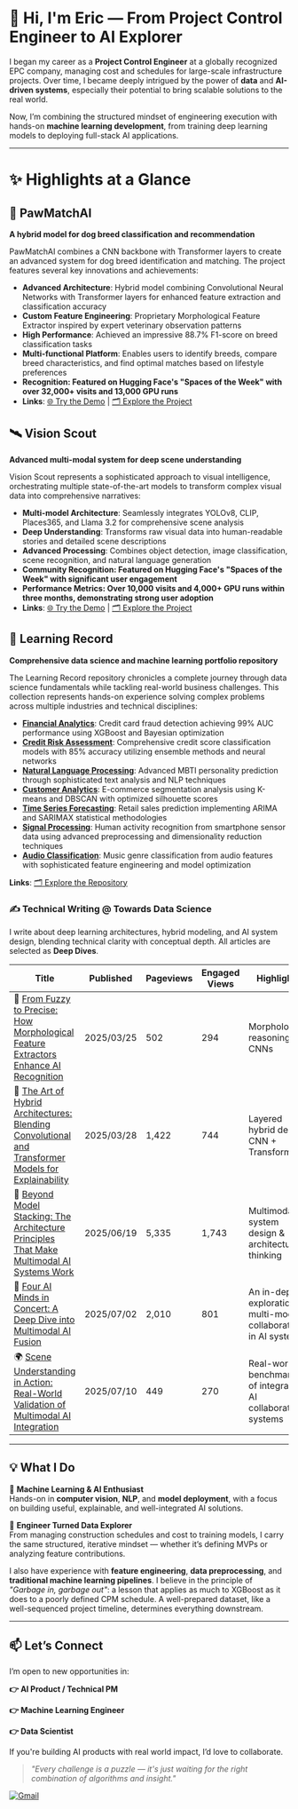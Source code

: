 # 👋 Hi, I'm Eric — From Project Control Engineer to AI Explorer

I began my career as a **Project Control Engineer** at a globally recognized EPC company, managing cost and schedules for large-scale infrastructure projects. Over time, I became deeply intrigued by the power of **data** and **AI-driven systems**, especially their potential to bring scalable solutions to the real world.

Now, I’m combining the structured mindset of engineering execution with hands-on **machine learning development**, from training deep learning models to deploying full-stack AI applications.

---

# ✨ Highlights at a Glance

## 🐾 PawMatchAI
**A hybrid model for dog breed classification and recommendation**

PawMatchAI combines a CNN backbone with Transformer layers to create an advanced system for dog breed identification and matching. The project features several key innovations and achievements:

- **Advanced Architecture**: Hybrid model combining Convolutional Neural Networks with Transformer layers for enhanced feature extraction and classification accuracy
- **Custom Feature Engineering**: Proprietary Morphological Feature Extractor inspired by expert veterinary observation patterns
- **High Performance**: Achieved an impressive 88.7% F1-score on breed classification tasks
- **Multi-functional Platform**: Enables users to identify breeds, compare breed characteristics, and find optimal matches based on lifestyle preferences
- **Recognition: Featured on Hugging Face's "Spaces of the Week" with over 32,000+ visits and 13,000 GPU runs**
- **Links**: [🌐 Try the Demo](https://huggingface.co/spaces/DawnC/PawMatchAI) | [🗂️ Explore the Project](https://github.com/Eric-Chung-0511/Learning-Record/tree/main/Data%20Science%20Projects/PawMatchAI)

## 🛰️ Vision Scout
**Advanced multi-modal system for deep scene understanding**

Vision Scout represents a sophisticated approach to visual intelligence, orchestrating multiple state-of-the-art models to transform complex visual data into comprehensive narratives:

- **Multi-model Architecture**: Seamlessly integrates YOLOv8, CLIP, Places365, and Llama 3.2 for comprehensive scene analysis
- **Deep Understanding**: Transforms raw visual data into human-readable stories and detailed scene descriptions
- **Advanced Processing**: Combines object detection, image classification, scene recognition, and natural language generation
- **Community Recognition: Featured on Hugging Face's "Spaces of the Week" with significant user engagement**
- **Performance Metrics: Over 10,000 visits and 4,000+ GPU runs within three months, demonstrating strong user adoption**
- **Links**: [🌐 Try the Demo](https://huggingface.co/spaces/DawnC/VisionScout) | [🗂️ Explore the Project](https://github.com/Eric-Chung-0511/Learning-Record/tree/main/Data%20Science%20Projects/VisionScout)

## 📘 Learning Record
**Comprehensive data science and machine learning portfolio repository**

The Learning Record repository chronicles a complete journey through data science fundamentals while tackling real-world business challenges. This collection represents hands-on experience solving complex problems across multiple industries and technical disciplines:

- **[Financial Analytics](https://github.com/Eric-Chung-0511/Learning-Record/tree/main/Data%20Science%20Projects/Credit%20Card%20Fraud%20Detection)**: Credit card fraud detection achieving 99% AUC performance using XGBoost and Bayesian optimization
- **[Credit Risk Assessment](https://github.com/Eric-Chung-0511/Learning-Record/tree/main/Data%20Science%20Projects/Credit%20Score%20Classification)**: Comprehensive credit score classification models with 85% accuracy utilizing ensemble methods and neural networks
- **[Natural Language Processing](https://github.com/Eric-Chung-0511/Learning-Record/tree/main/Data%20Science%20Projects/MBTI%20Prediction)**: Advanced MBTI personality prediction through sophisticated text analysis and NLP techniques
- **[Customer Analytics](https://github.com/Eric-Chung-0511/Learning-Record/tree/main/Data%20Science%20Projects/E-Commerce)**: E-commerce segmentation analysis using K-means and DBSCAN with optimized silhouette scores
- **[Time Series Forecasting](https://github.com/Eric-Chung-0511/Learning-Record/tree/main/Data%20Science%20Projects/Walmart%20Sales%20Prediction)**: Retail sales prediction implementing ARIMA and SARIMAX statistical methodologies
- **[Signal Processing](https://github.com/Eric-Chung-0511/Learning-Record/tree/main/Data%20Science%20Projects/Human%20Activity%20Recognition%20with%20Smartphones)**: Human activity recognition from smartphone sensor data using advanced preprocessing and dimensionality reduction techniques
- **[Audio Classification](https://github.com/Eric-Chung-0511/Learning-Record/tree/main/Data%20Science%20Projects/Music%20Genre)**: Music genre classification from audio features with sophisticated feature engineering and model optimization

**Links**: [🗂️ Explore the Repository](https://github.com/Eric-Chung-0511/Learning-Record)

### ✍️ **Technical Writing @ Towards Data Science**  
I write about deep learning architectures, hybrid modeling, and AI system design, blending technical clarity with conceptual depth. All articles are selected as **Deep Dives**.

| Title | Published | Pageviews | Engaged Views | Highlights |
|-------|-----------|-----------|----------------|------------|
| 🧠 [From Fuzzy to Precise: How Morphological Feature Extractors Enhance AI Recognition](https://towardsdatascience.com/from-fuzzy-to-precise-how-a-morphological-feature-extractor-enhances-ais-recognition-capabilities/) | 2025/03/25 | 502 | 294 | Morphological reasoning in CNNs |
| 🧩 [The Art of Hybrid Architectures: Blending Convolutional and Transformer Models for Explainability](https://towardsdatascience.com/the-art-of-hybrid-architectures/) | 2025/03/28 | 1,422 | 744 | Layered hybrid design: CNN + Transformer |
| 🔗 [Beyond Model Stacking: The Architecture Principles That Make Multimodal AI Systems Work](https://towardsdatascience.com/the-art-of-multimodal-ai-system-design/) | 2025/06/19 | 5,335 | 1,743 | Multimodal system design & architecture thinking |
| 🤖 [Four AI Minds in Concert: A Deep Dive into Multimodal AI Fusion](https://towardsdatascience.com/four-ai-minds-in-concert-a-deep-dive-into-multimodal-ai-fusion/) | 2025/07/02 | 2,010 | 801 | An in-depth exploration of multi-model collaboration in AI systems  |
| 🌍 [Scene Understanding in Action: Real-World Validation of Multimodal AI Integration](https://towardsdatascience.com/scene-understanding-in-action-real-world-validation-of-multimodal-ai-integration/) | 2025/07/10 | 449 | 270 | Real-world benchmarking of integrated AI collaborative systems |
---

## 💡 What I Do

🔹 **Machine Learning & AI Enthusiast**  
Hands-on in **computer vision**, **NLP**, and **model deployment**, with a focus on building useful, explainable, and well-integrated AI solutions.

🔹 **Engineer Turned Data Explorer**  
From managing construction schedules and cost to training models, I carry the same structured, iterative mindset — whether it’s defining MVPs or analyzing feature contributions.

I also have experience with **feature engineering**, **data preprocessing**, and **traditional machine learning pipelines**. I believe in the principle of _"Garbage in, garbage out"_: a lesson that applies as much to XGBoost as it does to a poorly defined CPM schedule. A well-prepared dataset, like a well-sequenced project timeline, determines everything downstream.

---

## 📫 Let’s Connect

I’m open to new opportunities in:

**👉 AI Product / Technical PM**

**👉 Machine Learning Engineer**

**👉 Data Scientist**  

If you're building AI products with real world impact, I’d love to collaborate.

> *"Every challenge is a puzzle — it's just waiting for the right combination of algorithms and insight."*

[![Gmail](https://img.shields.io/badge/Gmail-D14836?style=for-the-badge&logo=gmail&logoColor=white)](mailto:substantial79@gmail.com)

